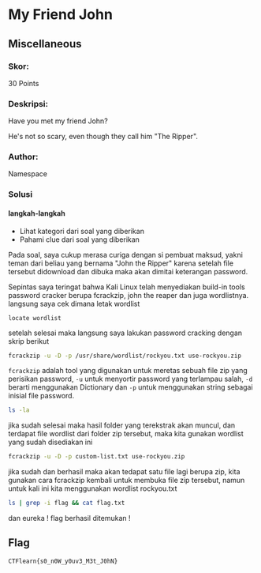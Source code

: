 # My Friend John
## Miscellaneous

### Skor:
30 Points

### Deskripsi:
Have you met my friend John?

He's not so scary, even though they call him "The Ripper".

### Author:
Namespace

### Solusi
#### langkah-langkah
- Lihat kategori dari soal yang diberikan
- Pahami clue dari soal yang diberikan

Pada soal, saya cukup merasa curiga dengan si pembuat maksud, yakni teman dari beliau yang bernama "John the Ripper" karena setelah file tersebut didownload dan dibuka maka akan dimitai keterangan password. 

Sepintas saya teringat bahwa Kali Linux telah menyediakan build-in tools password cracker berupa fcrackzip, john the reaper dan juga wordlistnya. langsung saya cek dimana letak wordlist
```
locate wordlist
```

setelah selesai maka langsung saya lakukan password cracking dengan skrip berikut
```sh
fcrackzip -u -D -p /usr/share/wordlist/rockyou.txt use-rockyou.zip
```

`fcrackzip` adalah tool yang digunakan untuk meretas sebuah file zip yang perisikan password, `-u` untuk menyortir password yang terlampau salah, `-d` berarti menggunakan Dictionary dan `-p` untuk menggunakan string sebagai inisial file password.

```sh
ls -la
```
jika sudah selesai maka hasil folder yang terekstrak akan muncul, dan terdapat file wordlist dari folder zip tersebut, maka kita gunakan wordlist yang sudah disediakan ini

```sh
fcrackzip -u -D -p custom-list.txt use-rockyou.zip
```

jika sudah dan berhasil maka akan tedapat satu file lagi berupa zip, kita gunakan cara fcrackzip kembali untuk membuka file zip tersebut, namun untuk kali ini kita menggunakan wordlist rockyou.txt

```sh
ls | grep -i flag && cat flag.txt
```

dan eureka ! flag berhasil ditemukan !

## Flag
```sh
CTFlearn{s0_n0W_y0uv3_M3t_J0hN}
```